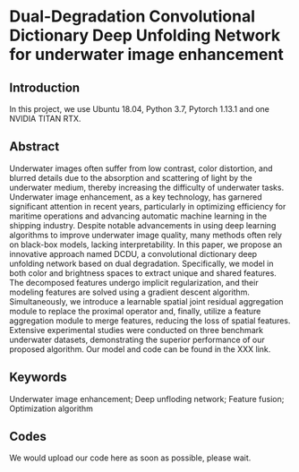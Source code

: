 # Dual-Degradation Convolutional Dictionary Deep Unfolding Network for underwater image enhancement

## Introduction
In this project, we use Ubuntu 18.04, Python 3.7, Pytorch 1.13.1 and one NVIDIA TITAN RTX. 

## Abstract
Underwater images often suffer from low contrast, color distortion, and blurred details due to the absorption and scattering of light by the underwater medium, thereby increasing the difficulty of underwater tasks. Underwater image enhancement, as a key technology, has garnered significant attention in recent years, particularly in optimizing efficiency for maritime operations and advancing automatic machine learning in the shipping industry. 
Despite notable advancements in using deep learning algorithms to improve underwater image quality, many methods often rely on black-box models, lacking interpretability. In this paper, we propose an innovative approach named DCDU, a convolutional dictionary deep unfolding network based on dual degradation. Specifically, we model in both color and brightness spaces to extract unique and shared features. 
The decomposed features undergo implicit regularization, and their modeling features are solved using a gradient descent algorithm. Simultaneously, we introduce a learnable spatial joint residual aggregation module to replace the proximal operator and, finally, utilize a feature aggregation module to merge features, reducing the loss of spatial features. Extensive experimental studies were conducted on three benchmark underwater datasets, demonstrating the superior performance of our proposed algorithm. 
Our model and code can be found in the XXX link.

## Keywords
Underwater image enhancement; Deep unfloding network; Feature fusion; Optimization algorithm

## Codes
We would upload our code here as soon as possible, please wait.
